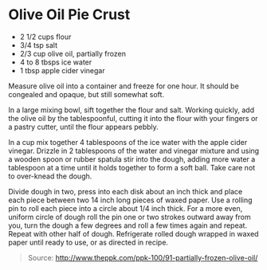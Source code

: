 Olive Oil Pie Crust
===================

- 2 1/2 cups flour
- 3/4 tsp salt
- 2/3 cup olive oil, partially frozen
- 4 to 8 tbsps ice water
- 1 tbsp apple cider vinegar

Measure olive oil into a container and freeze for one hour. It should be congealed and opaque, but still somewhat soft.

In a large mixing bowl, sift together the flour and salt. Working quickly, add the olive oil by the tablespoonful, cutting it into the flour with your fingers or a pastry cutter, until the flour appears pebbly.

In a cup mix together 4 tablespoons of the ice water with the apple cider vinegar. Drizzle in 2 tablespoons of the water and vinegar mixture and using a wooden spoon or rubber spatula stir into the dough, adding more water a tablespoon at a time until it holds together to form a soft ball. Take care not to over-knead the dough.

Divide dough in two, press into each disk about an inch thick and place each piece between two 14 inch long pieces of waxed paper. Use a rolling pin to roll each piece into a circle about 1/4 inch thick. For a more even, uniform circle of dough roll the pin one or two strokes outward away from you, turn the dough a few degrees and roll a few times again and repeat. Repeat with other half of dough. Refrigerate rolled dough wrapped in waxed paper until ready to use, or as directed in recipe.

> Source: http://www.theppk.com/ppk-100/91-partially-frozen-olive-oil/

